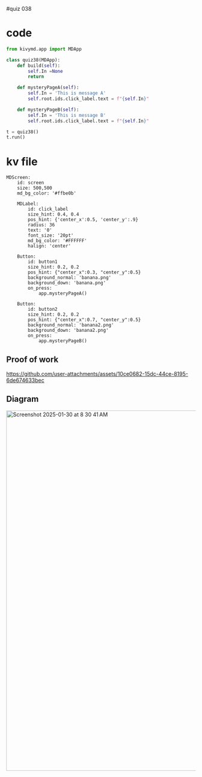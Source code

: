 #quiz 038

# code
```.py
from kivymd.app import MDApp

class quiz38(MDApp):
    def build(self):
        self.In =None
        return

    def mysteryPageA(self):
        self.In = 'This is message A'
        self.root.ids.click_label.text = f"{self.In}"

    def mysteryPageB(self):
        self.In = 'This is message B'
        self.root.ids.click_label.text = f"{self.In}"

t = quiz38()
t.run()
```
# kv file
```.kv
MDScreen:
    id: screen
    size: 500,500
    md_bg_color: '#ffbe0b'

    MDLabel:
        id: click_label
        size_hint: 0.4, 0.4
        pos_hint: {'center_x':0.5, 'center_y':.9}
        radius: 36
        text: '0'
        font_size: '20pt'
        md_bg_color: '#FFFFFF'
        halign: 'center'

    Button:
        id: button1
        size_hint: 0.2, 0.2
        pos_hint: {"center_x":0.3, "center_y":0.5}
        background_normal: 'banana.png'
        background_down: 'banana.png'
        on_press:
            app.mysteryPageA()

    Button:
        id: button2
        size_hint: 0.2, 0.2
        pos_hint: {"center_x":0.7, "center_y":0.5}
        background_normal: 'banana2.png'
        background_down: 'banana2.png'
        on_press:
            app.mysteryPageB()
```

## Proof of work


https://github.com/user-attachments/assets/10ce0682-15dc-44ce-8195-6de674633bec


## Diagram
<img width="957" alt="Screenshot 2025-01-30 at 8 30 41 AM" src="https://github.com/user-attachments/assets/f24bc9de-b9ad-43af-9efc-ca32e2cf269f" />
